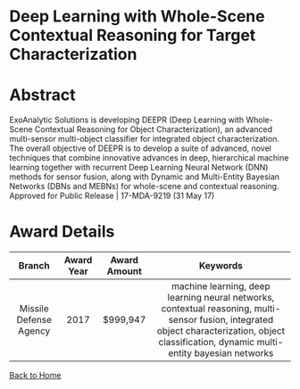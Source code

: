 
Deep Learning with Whole-Scene Contextual Reasoning for Target Characterization
===============================================================================

# Abstract


ExoAnalytic Solutions  is developing DEEPR (Deep Learning with Whole-Scene Contextual Reasoning for Object Characterization), an advanced multi-sensor multi-object classifier for integrated object characterization. The overall objective of DEEPR is to develop a suite of advanced, novel techniques that combine innovative advances in deep, hierarchical machine learning together with recurrent Deep Learning Neural Network (DNN) methods for sensor fusion, along with Dynamic and Multi-Entity Bayesian Networks (DBNs and MEBNs) for whole-scene and contextual reasoning.  Approved for Public Release | 17-MDA-9219 (31 May 17)  

# Award Details

|Branch|Award Year|Award Amount|Keywords|
| :---: | :---: | :---: | :---: |
|Missile Defense Agency|2017|$999,947|machine learning, deep learning neural networks, contextual reasoning, multi-sensor fusion, integrated object characterization, object classification, dynamic multi-entity bayesian networks|
  
  


[Back to Home](https://github.com/chrischow/dod_sbir_awards/Reports/CC/#1160)